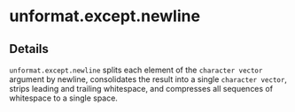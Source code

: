 unformat.except.newline
=======================

Details
-------

`unformat.except.newline` splits each element of the
`character vector` argument by newline,
consolidates the result into a single `character vector`,
strips leading and trailing whitespace, and
compresses all sequences of whitespace to a single space.

